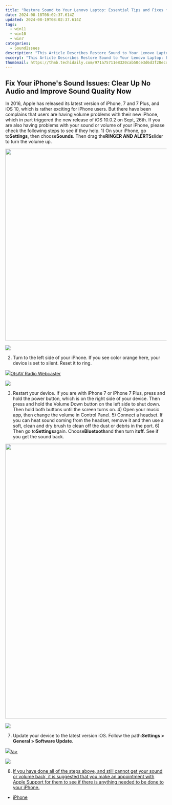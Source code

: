 ```yaml
---
title: "Restore Sound to Your Lenovo Laptop: Essential Tips and Fixes for Audio Issues"
date: 2024-08-18T08:02:37.614Z
updated: 2024-08-19T08:02:37.614Z
tags:
  - win11
  - win10
  - win7
categories:
  - SoundIssues
description: "This Article Describes Restore Sound to Your Lenovo Laptop: Essential Tips and Fixes for Audio Issues"
excerpt: "This Article Describes Restore Sound to Your Lenovo Laptop: Essential Tips and Fixes for Audio Issues"
thumbnail: https://thmb.techidaily.com/971a75711e8320cab50ce3d6d3f20ecd50a3ca9874f23293eacb87d6417f00bb.jpg
---
```


## Fix Your iPhone's Sound Issues: Clear Up No Audio and Improve Sound Quality Now

In 2016, Apple has released its latest version of iPhone, 7 and 7 Plus, and iOS 10, which is rather exciting for iPhone users. But there have been complains that users are having volume problems with their new iPhone, which in part triggered the new release of iOS 10.0.2 on Sept, 26th. If you are also having problems with your sound or volume of your iPhone, please check the following steps to see if they help. 1) On your iPhone, go to**Settings**, then choose**Sounds**. Then drag the**RINGER AND ALERTS**slider to turn the volume up.

<!-- affiliate ads begin -->
<a href="https://appsumo.8odi.net/c/5597632/2087389/7443" target="_top" id="2087389"><img src="//a.impactradius-go.com/display-ad/7443-2087389" border="0" alt="" width="1200" height="600"/></a><img height="0" width="0" src="https://appsumo.8odi.net/i/5597632/2087389/7443" style="position:absolute;visibility:hidden;" border="0" />
<!-- affiliate ads end -->
![](https://images.drivereasy.com/wp-content/uploads/2017/01/img_58817e519c6b8.jpg)

2) Turn to the left side of your iPhone. If you see color orange here, your device is set to silent. Reset it to ring.

<!-- affiliate ads begin -->
<a href="https://otszone.ots7.com/order/checkout.php?PRODS=4713322&QTY=1&AFFILIATE=108875&CART=1"><img src="https://green.ots7.com/screenshots/OtsAV/OtsAVRadio1.90-300x188.jpg" border="0">OtsAV Radio Webcaster</a>
<!-- affiliate ads end -->
![](https://images.drivereasy.com/wp-content/uploads/2017/01/img_58817feba4ba6.jpg)

3) Restart your device. If you are with iPhone 7 or iPhone 7 Plus, press and hold the power button, which is on the right side of your device. Then press and hold the Volume Down button on the left side to shut down. Then hold both buttons until the screen turns on. 4) Open your music app, then change the volume in Control Panel. 5) Connect a headset. If you can heat sound coming from the headset, remove it and then use a soft, clean and dry brush to clean off the dust or debris in the port. 6) Then go to**Settings**again. Choose**Bluetooth**and then turn it**off**. See if you get the sound back.

<!-- affiliate ads begin -->
<a href="https://propmoneyinc.pxf.io/c/5597632/1803115/14559" target="_top" id="1803115"><img src="//a.impactradius-go.com/display-ad/14559-1803115" border="0" alt="" width="859" height="859"/></a><img height="0" width="0" src="https://imp.pxf.io/i/5597632/1803115/14559" style="position:absolute;visibility:hidden;" border="0" />
<!-- affiliate ads end -->
![](https://images.drivereasy.com/wp-content/uploads/2017/01/img_58818c74eec89.jpg)

7) Update your device to the latest version iOS. Follow the path:**Settings > General > Software Update**.

<!-- affiliate ads begin -->
<a href="https://store.nero.com/order/checkout.php?PRODS=4729507&QTY=1&AFFILIATE=108875&CART=1"><img src="https://www.nero.com/nero-com-wAssets/img/banners/2023/TIU/Nero_TuneItUp_Screen_2.webp" border="0">/a>
<!-- affiliate ads end -->
![](https://images.drivereasy.com/wp-content/uploads/2017/01/img_58818d133fc00.jpg)

8) If you have done all of the steps above, and still cannot get your sound or volume back, it is suggested that you make an appointment with Apple Support for them to see if there is anything needed to be done to your iPhone.

* [iPhone](https://tools.techidaily.com/drivereasy/download/)

<ins class="adsbygoogle"
     style="display:block"
     data-ad-format="autorelaxed"
     data-ad-client="ca-pub-7571918770474297"
     data-ad-slot="1223367746"></ins>



<ins class="adsbygoogle"
     style="display:block"
     data-ad-client="ca-pub-7571918770474297"
     data-ad-slot="8358498916"
     data-ad-format="auto"
     data-full-width-responsive="true"></ins>


